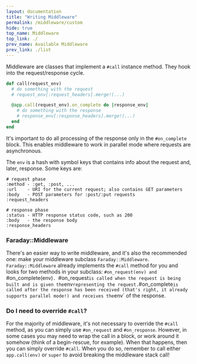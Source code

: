 ```yaml
---
layout: documentation
title: "Writing Middleware"
permalink: /middleware/custom
hide: true
top_name: Middleware
top_link: ./
prev_name: Available Middleware
prev_link: ./list
---
```


Middleware are classes that implement a `#call` instance method. They hook into the request/response cycle.

```ruby
def call(request_env)
  # do something with the request
  # request_env[:request_headers].merge!(...)

  @app.call(request_env).on_complete do |response_env|
    # do something with the response
    # response_env[:response_headers].merge!(...)
  end
end
```

It's important to do all processing of the response only in the `#on_complete`
block. This enables middleware to work in parallel mode where requests are
asynchronous.

The `env` is a hash with symbol keys that contains info about the request and,
later, response. Some keys are:

```
# request phase
:method - :get, :post, ...
:url    - URI for the current request; also contains GET parameters
:body   - POST parameters for :post/:put requests
:request_headers

# response phase
:status - HTTP response status code, such as 200
:body   - the response body
:response_headers
```

### Faraday::Middleware

There's an easier way to write middleware, and it's also the recommended one: make your middleware subclass `Faraday::Middleware`.
`Faraday::Middleware` already implements the `#call` method for you and looks for two methods in your subclass: `#on_request(env) and `#on_complete(env)`.
`#on_request` is called when the request is being built and is given the `env` representing the request.
`#on_complete` is called after the response has been received (that's right, it already supports parallel mode!) and receives the `env` of the response.

### Do I need to override `#call`?

For the majority of middleware, it's not necessary to override the `#call` method, as you can simply use `#on_request` and `#on_response`.
However, in some cases you may need to wrap the call in a block, or work around it somehow (think of a begin-rescue, for example).
When that happens, then you can simply override `#call`. When you do so, remember to call either `app.call(env)` or `super` to avoid breaking the middleware stack call!

